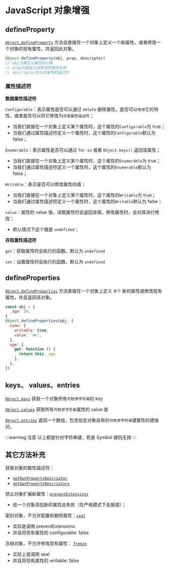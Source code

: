 # JavaScript 对象增强

## defineProperty

[`Object.defineProperty`](https://developer.mozilla.org/zh-CN/docs/Web/JavaScript/Reference/Global_Objects/Object/defineProperty) 方法会直接在一个对象上定义一个新属性，或者修改一个对象的现有属性，并返回此对象。

```js
Object.defineProperty(obj, prop, descriptor)
// obj为要定义属性的对象
// prop为要定义或修改的属性名称
// descriptor则为该属性的描述符
```

### 属性描述符

**数据属性描述符**

`Configurable`：表示属性是否可以通过 `delete` 删除属性，是否可以`修改`它的特性，或者是否可以将它修改为`存取属性描述符`；

- 当我们直接在一个对象上定义某个属性时，这个属性的`Configurable`为 true；
- 当我们通过属性描述符定义一个属性时，这个属性的`Configurable`默认为 false；

`Enumerable`：表示属性是否可以通过 `for-in` 或者 `Object.keys()` 返回该属性；

- 当我们直接在一个对象上定义某个属性时，这个属性的`Enumerable`为 true；
- 当我们通过属性描述符定义一个属性时，这个属性的`Enumerable`默认为 false；

`Writable`：表示是否可以修改属性的值；

- 当我们直接在一个对象上定义某个属性时，这个属性的`Writable`为 true；
- 当我们通过属性描述符定义一个属性时，这个属性的`Writable`默认为 false；

`value`：属性的 value 值，读取属性时会返回该值，修改属性时，会对其进行修改；

- 默认情况下这个值是 `undefined`；

**存取属性描述符**

`get`：获取属性时会执行的函数。默认为 `undefined`

`set`：设置属性时会执行的函数。默认为 `undefined`

## defineProperties

[`Object.defineProperties`](https://developer.mozilla.org/zh-CN/docs/Web/JavaScript/Reference/Global_Objects/Object/defineProperties) 方法直接在一个对象上定义 `多个` 新的属性或修改现有属性，并且返回该对象。

```js
const obj = {
  _age: 18,
}
Object.defineProperties(obj, {
  name: {
    writable: true,
    value: 'me',
  },
  age: {
    get: function () {
      return this._age
    },
  },
})
```

## keys、 values、entries

[`Object.keys`](https://developer.mozilla.org/zh-CN/docs/Web/JavaScript/Reference/Global_Objects/Object/keys) 获取一个对象所有`可枚举字符串`的 key

[`Object.values`](https://developer.mozilla.org/zh-CN/docs/Web/JavaScript/Reference/Global_Objects/Object/values) 获取所有`可枚举字符串`属性的 value 值

[`Object.entries`](https://developer.mozilla.org/zh-CN/docs/Web/JavaScript/Reference/Global_Objects/Object/entries) 返回一个数组，包含给定对象自有的`可枚举字符串`键属性的键值对。

:::warning 注意
以上都是针对字符串键，若是 Symbol 键则无效
:::

## 其它方法补充

获取对象的属性描述符：

- [`getOwnPropertyDescriptor`](https://developer.mozilla.org/zh-CN/docs/Web/JavaScript/Reference/Global_Objects/Object/getOwnPropertyDescriptor)
- [`getOwnPropertyDescriptors`](https://developer.mozilla.org/zh-CN/docs/Web/JavaScript/Reference/Global_Objects/Object/getOwnPropertyDescriptors)

禁止对象扩展新属性：[`preventExtensions`](https://developer.mozilla.org/zh-CN/docs/Web/JavaScript/Reference/Global_Objects/Object/preventExtensions)

- 给一个对象添加新的属性会失败（在严格模式下会报错）；

密封对象，不允许配置和删除属性：[`seal`](https://developer.mozilla.org/zh-CN/docs/Web/JavaScript/Reference/Global_Objects/Object/seal)

- 实际是调用 preventExtensions
- 并且将现有属性的 configurable: false

冻结对象，不允许修改现有属性： [`freeze`](https://developer.mozilla.org/zh-CN/docs/Web/JavaScript/Reference/Global_Objects/Object/freeze)

- 实际上是调用 seal
- 并且将现有属性的 writable: false
